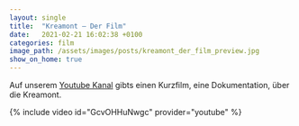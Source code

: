 ```yaml
---
layout: single
title:  "Kreamont – Der Film"
date:   2021-02-21 16:02:38 +0100
categories: film
image_path: /assets/images/posts/kreamont_der_film_preview.jpg
show_on_home: true
---
```

Auf unserem [Youtube Kanal](https://www.youtube.com/channel/UCkDzl5IuKQnxMhbT7OMBJIQ) gibts einen Kurzfilm, eine Dokumentation, über die Kreamont.

{% include video id="GcvOHHuNwgc" provider="youtube" %}